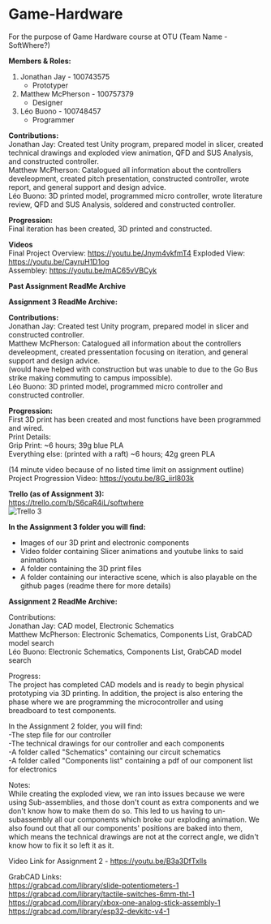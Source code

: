 # Game-Hardware
For the purpose of Game Hardware course at OTU (Team Name - SoftWhere?)

**Members & Roles:**   
1. Jonathan Jay - 100743575   
   - Prototyper 
2. Matthew McPherson - 100757379 
   - Designer  
3. Léo Buono - 100748457  
   - Programmer  

**Contributions:**    
     Jonathan Jay:           Created test Unity program, prepared model in slicer, created technical drawings and exploded view animation, QFD and SUS Analysis, and constructed controller.           
     Matthew McPherson:    Catalogued all information about the controllers develeopment, created pitch presentation, constructed controller, wrote report, and general support and design advice.   
     Léo Buono:            3D printed model, programmed micro controller, wrote literature review, QFD and SUS Analysis, soldered and constructed controller.  
       

**Progression:**   
Final iteration has been created, 3D printed and constructed.    

  
**Videos**  
Final Project Overview: https://youtu.be/Jnym4vkfmT4
Exploded View: https://youtu.be/CayruH1D1og  
Assembley: https://youtu.be/mAC65vVBCyk  


**Past Assignment ReadMe Archive**  

**Assignment 3 ReadMe Archive:**     
    
**Contributions:**    
     Jonathan Jay:           Created test Unity program, prepared model in slicer and constructed controller.           
     Matthew McPherson:    Catalogued all information about the controllers develeopment, created pressentation focusing on iteration, and general support and design advice.   
         (would have helped with construction but was unable to due to the Go Bus strike making commuting to campus impossible).    
     Léo Buono:            3D printed model, programmed micro controller and constructed controller.      
 
 **Progression:**   
First 3D print has been created and most functions have been programmed and wired.    
Print Details:  
Grip Print: ~6 hours; 39g blue PLA  
Everything else: (printed with a raft) ~6 hours; 42g green PLA  
  
(14 minute video because of no listed time limit on assignment outline)  
Project Progression Video: https://youtu.be/8G_iirl803k  
     

**Trello (as of Assignment 3):**  
https://trello.com/b/S6caR4iL/softwhere  
![Trello 3](https://user-images.githubusercontent.com/56273460/201446837-26a1cec7-7e5b-4bfa-9e28-6410aa2b155a.png)
  
**In the Assignment 3 folder you will find:**  
- Images of our 3D print and electronic components  
- Video folder containing Slicer animations and youtube links to said animations  
- A folder containing the 3D print files  
- A folder containing our interactive scene, which is also playable on the github pages (readme there for more details)

**Assignment 2 ReadMe Archive:**  

Contributions:  
     Jonathan Jay:        CAD model, Electronic Schematics  
     Matthew McPherson:   Electronic Schematics, Components List, GrabCAD model search  
     Léo Buono:           Electronic Schematics, Components List, GrabCAD model search  
     
Progress:  
     The project has completed CAD models and is ready to begin physical prototyping via 3D printing. In addition, the project is also entering the phase where we are programming the microcontroller and using breadboard to test components.

In the Assignment 2 folder, you will find:  
-The step file for our controller  
-The technical drawings for our controller and each components  
-A folder called "Schematics" containing our circuit schematics  
-A folder called "Components list" containing a pdf of our component list for electronics  

Notes:  
While creating the exploded view, we ran into issues because we were using Sub-assemblies, and those don't count as extra components and we don't know how to make them do so. This led to us having to un-subassembly all our components which broke our exploding animation. We also found out that all our components' positions are baked into them, which means the technical drawings are not at the correct angle, we didn't know how to fix it so left it as it.

Video Link for Assignment 2 - https://youtu.be/B3a3DfTxIls  

GrabCAD Links:  
https://grabcad.com/library/slide-potentiometers-1  
https://grabcad.com/library/tactile-switches-6mm-tht-1  
https://grabcad.com/library/xbox-one-analog-stick-assembly-1  
https://grabcad.com/library/esp32-devkitc-v4-1  

